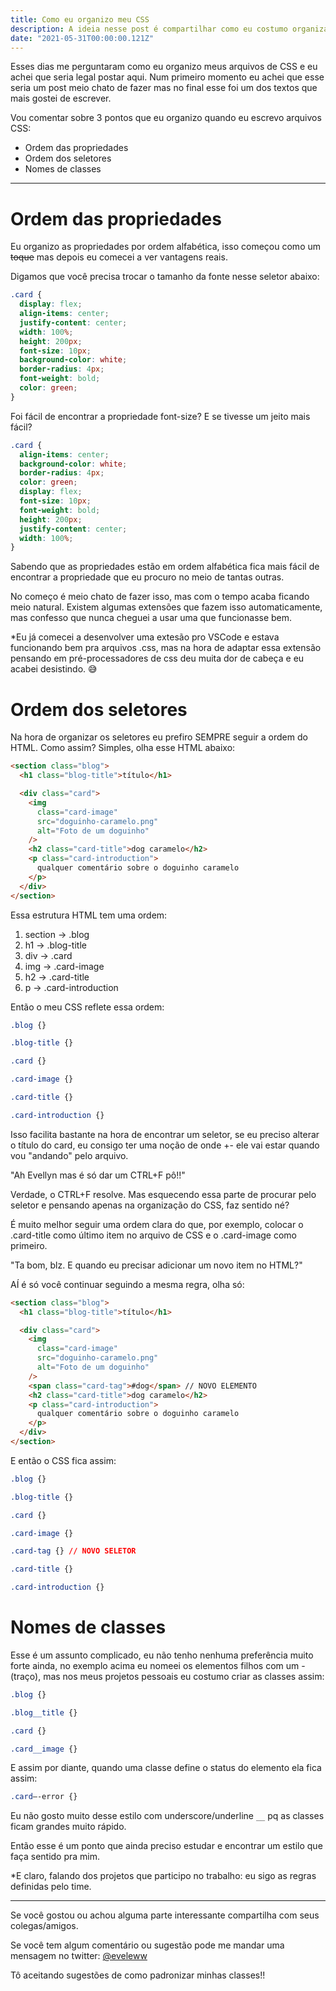 ```yaml
---
title: Como eu organizo meu CSS
description: A ideia nesse post é compartilhar como eu costumo organizar arquivos de estilo.
date: "2021-05-31T00:00:00.121Z"
---
```


Esses dias me perguntaram como eu organizo meus arquivos de CSS e eu achei que seria legal postar aqui. Num primeiro momento eu achei que esse seria um post meio chato de fazer mas no final esse foi um dos textos que mais gostei de escrever.

Vou comentar sobre 3 pontos que eu organizo quando eu escrevo arquivos CSS:

- Ordem das propriedades
- Ordem dos seletores
- Nomes de classes

---

# Ordem das propriedades

Eu organizo as propriedades por ordem alfabética, isso começou como um ~~toque~~ mas depois eu comecei a ver vantagens reais.

Digamos que você precisa trocar o tamanho da fonte nesse seletor abaixo:

```css
.card {
  display: flex;
  align-items: center;
  justify-content: center;
  width: 100%;
  height: 200px;
  font-size: 10px;
  background-color: white;
  border-radius: 4px;
  font-weight: bold;
  color: green;
}
```

Foi fácil de encontrar a propriedade font-size? E se tivesse um jeito mais fácil?

```css
.card {
  align-items: center;
  background-color: white;
  border-radius: 4px;
  color: green;
  display: flex;
  font-size: 10px;
  font-weight: bold;
  height: 200px;
  justify-content: center;
  width: 100%;
}
```

Sabendo que as propriedades estão em ordem alfabética fica mais fácil de encontrar a propriedade que eu procuro no meio de tantas outras.

No começo é meio chato de fazer isso, mas com o tempo acaba ficando meio natural. Existem algumas extensões que fazem isso automaticamente, mas confesso que nunca cheguei a usar uma que funcionasse bem.

\*Eu já comecei a desenvolver uma extesão pro VSCode e estava funcionando bem pra arquivos .css, mas na hora de adaptar essa extensão pensando em pré-processadores de css deu muita dor de cabeça e eu acabei desistindo. 😅

# Ordem dos seletores

Na hora de organizar os seletores eu prefiro SEMPRE seguir a ordem do HTML. Como assim? Simples, olha esse HTML abaixo:

```html
<section class="blog">
  <h1 class="blog-title">título</h1>

  <div class="card">
    <img
      class="card-image"
      src="doguinho-caramelo.png"
      alt="Foto de um doguinho"
    />
    <h2 class="card-title">dog caramelo</h2>
    <p class="card-introduction">
      qualquer comentário sobre o doguinho caramelo
    </p>
  </div>
</section>
```

Essa estrutura HTML tem uma ordem:

1. section → .blog
2. h1 → .blog-title
3. div → .card
4. img → .card-image
5. h2 → .card-title
6. p → .card-introduction

Então o meu CSS reflete essa ordem:

```css
.blog {}

.blog-title {}

.card {}

.card-image {}

.card-title {}

.card-introduction {}
```

Isso facilita bastante na hora de encontrar um seletor, se eu preciso alterar o título do card, eu consigo ter uma noção de onde +- ele vai estar quando vou "andando" pelo arquivo.

"Ah Evellyn mas é só dar um CTRL+F pô!!"

Verdade, o CTRL+F resolve. Mas esquecendo essa parte de procurar pelo seletor e pensando apenas na organização do CSS, faz sentido né?

É muito melhor seguir uma ordem clara do que, por exemplo, colocar o .card-title como último item no arquivo de CSS e o .card-image como primeiro.

"Ta bom, blz. E quando eu precisar adicionar um novo item no HTML?"

AÍ é só você continuar seguindo a mesma regra, olha só:

```html
<section class="blog">
  <h1 class="blog-title">título</h1>

  <div class="card">
    <img
      class="card-image"
      src="doguinho-caramelo.png"
      alt="Foto de um doguinho"
    />
    <span class="card-tag">#dog</span> // NOVO ELEMENTO
    <h2 class="card-title">dog caramelo</h2>
    <p class="card-introduction">
      qualquer comentário sobre o doguinho caramelo
    </p>
  </div>
</section>
```

E então o CSS fica assim:

```css
.blog {}

.blog-title {}

.card {}

.card-image {}

.card-tag {} // NOVO SELETOR

.card-title {}

.card-introduction {}
```

# Nomes de classes

Esse é um assunto complicado, eu não tenho nenhuma preferência muito forte ainda, no exemplo acima eu nomeei os elementos filhos com um - (traço), mas nos meus projetos pessoais eu costumo criar as classes assim:

```css
.blog {}

.blog__title {}

.card {}

.card__image {}
```

E assim por diante, quando uma classe define o status do elemento ela fica assim:

```css
.card—-error {}
```

Eu não gosto muito desse estilo com underscore/underline `__` pq as classes ficam grandes muito rápido.

Então esse é um ponto que ainda preciso estudar e encontrar um estilo que faça sentido pra mim.

\*E claro, falando dos projetos que participo no trabalho: eu sigo as regras definidas pelo time.

---

Se você gostou ou achou alguma parte interessante compartilha com seus colegas/amigos.

Se você tem algum comentário ou sugestão pode me mandar uma mensagem no twitter: [@eveleww](https://twitter.com/eveleww)

Tô aceitando sugestões de como padronizar minhas classes!!
